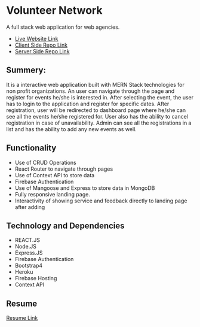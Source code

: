 # Volunteer Network
A full stack web application for web agencies.

* [Live Website Link](https://volunteer-network1.netlify.app/)
* [Client Side Repo Link](https://github.com/abuhasanrumi/volunteer-network)
* [Server Side Repo Link](https://github.com/abuhasanrumi/volunteer-network-server)

## Summery:
It is a interactive web application built with MERN Stack technologies for non profit organizations. An user can navigate through the page and register for events he/she is interested in. After selecting the event, the user has to login to the application and register for specific dates. After registration, user will be redirected to dashboard page where he/she can see all the events he/she registered for. User also has the ability to cancel registration in case of unavailability. Admin can see all the registrations in a list and has the ability to add any new events as well. 

## Functionality
- Use of CRUD Operations
- React Router to navigate through pages
- Use of Context API to store data
- Firebase Authentication
- Use of Mangoose and Express to store data in MongoDB
- Fully responsive landing page. 
- Interactivity of showing service and feedback directly to landing page after adding

## Technology and Dependencies 
- REACT.JS
- Node.JS
- Express.JS
- Firebase Authentication
- Bootstrap4
- Heroku
- Firebase Hosting
- Context API

## Resume
[Resume Link](https://drive.google.com/file/d/1JoEhI-zfcg_Qr4BKUTveHmlPvkzNoXlb/view?usp=sharing)
